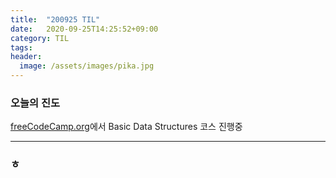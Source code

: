 ```yaml
---
title:  "200925 TIL"
date:   2020-09-25T14:25:52+09:00
category: TIL
tags: 
header:
  image: /assets/images/pika.jpg
---
```


<h3>오늘의 진도</h3>

[freeCodeCamp.org](https://www.freecodecamp.org/)에서 Basic Data Structures 코스 진행중

<hr>

<h3>ㅎ</h3>

